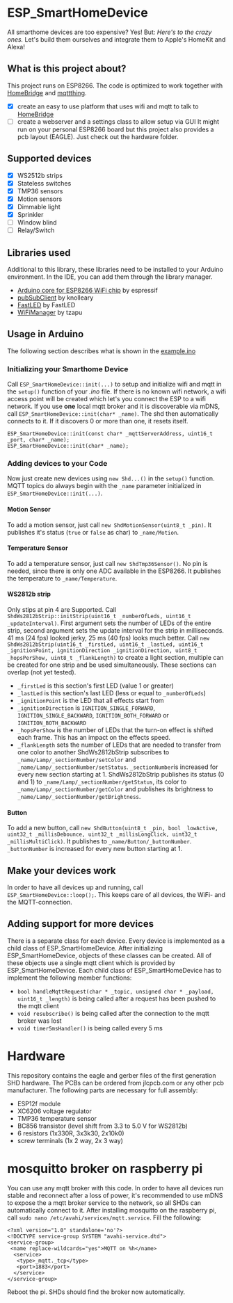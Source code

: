 # ESP_SmartHomeDevice
All smarthome devices are too expensive? Yes! But: *Here's to the crazy ones.* Let's build them ourselves and integrate them to Apple's HomeKit and Alexa!
## What is this project about?
This project runs on ESP8266. The code is optimized to work together with [HomeBridge](https://github.com/nfarina/homebridge) and [mqttthing](https://github.com/arachnetech/homebridge-mqttthing). 
- [x] create an easy to use platform that uses wifi and mqtt to talk to [HomeBridge](https://github.com/nfarina/homebridge)
- [ ] create a webserver and a settings class to allow setup via GUI
It might run on your personal ESP8266 board but this project also provides a pcb layout (EAGLE). Just check out the hardware folder.
## Supported devices
- [x] WS2512b strips
- [x] Stateless switches
- [x] TMP36 sensors
- [x] Motion sensors
- [x] Dimmable light
- [x] Sprinkler
- [ ] Window blind
- [ ] Relay/Switch
## Libraries used
Additional to this library, these libraries need to be installed to your Arduino environment. In the IDE, you can add them through the library manager.
- [Arduino core for ESP8266 WiFi chip](https://github.com/esp8266/Arduino) by espressif
- [pubSubClient](https://github.com/knolleary/pubsubclient) by knolleary
- [FastLED](https://github.com/FastLED/FastLED) by FastLED
- [WiFiManager](https://github.com/tzapu/WiFiManager) by tzapu
## Usage in Arduino
The following section describes what is shown in the [example.ino](https://github.com/nixmeer/ESP_SmartHomeDevice/blob/master/example/example.ino)
### Initializing your Smarthome Device
Call `ESP_SmartHomeDevice::init(...)` to setup and initialize wifi and mqtt in the `setup()` function of your *.ino* file. If there is no known wifi network, a wifi access point will be created which let's you connect the ESP to a wifi network. If you use **one** local mqtt broker and it is discoverable via mDNS, call `ESP_SmartHomeDevice::init(char* _name)`. The shd then automatically connects to it. If it discovers 0 or more than one, it resets itself.
```
ESP_SmartHomeDevice::init(const char* _mqttServerAddress, uint16_t _port, char* _name);
ESP_SmartHomeDevice::init(char* _name);
```
### Adding devices to your Code
Now just create new devices using `new Shd...()` in the `setup()` function. MQTT topics do always begin with the `_name` parameter initialized in `ESP_SmartHomeDevice::init(...)`.
#### Motion Sensor
To add a motion sensor, just call `new ShdMotionSensor(uint8_t _pin)`. It publishes it's status (`true` or `false` as char) to `_name/Motion`.
#### Temperature Sensor
To add a temperature sensor, just call `new ShdTmp36Sensor()`. No pin is needed, since there is only one ADC available in the ESP8266. It publishes the temperature to `_name/Temperature`.
#### WS2812b strip
Only stips at pin 4 are Supported.
Call ` ShdWs2812bStrip::initStrip(uint16_t _numberOfLeds, uint16_t _updateInterval)`. First argument sets the number of LEDs of the entire strip, second argument sets the update interval for the strip in milliseconds. 41 ms (24 fps) looked jerky, 25 ms (40 fps) looks much better.
Call `new ShdWs2812bStrip(uint16_t _firstLed, uint16_t _lastLed, uint16_t _ignitionPoint, ignitionDirection _ignitionDirection, uint8_t _hopsPerShow, uint8_t _flankLength)` to create a light section, multiple can be created for one strip and be used simultaneously. These sections can overlap (not yet tested).
- `_firstLed` is this section's first LED (value 1 or greater)
- `_lastLed` is this section's last LED (less or equal to `_numberOfLeds`)
- `_ignitionPoint` is the LED that all effects start from
- `_ignitionDirection` is `IGNITION_SINGLE_FORWARD`, `IGNITION_SINGLE_BACKWARD`, `IGNITION_BOTH_FORWARD` or `IGNITION_BOTH_BACKWARD`
- `_hopsPerShow` is the number of LEDs that the turn-on effect is shifted each frame. This has an impact on the effects speed.
- `_flankLength` sets the number of LEDs that are needed to transfer from one color to another
ShdWs2812bStrip subscribes to `_name/Lamp/_sectionNumber/setColor` and `_name/Lamp/_sectionNumber/setStatus`. `_sectionNumber`is increased for every new section starting at 1.
ShdWs2812bStrip publishes its status (0 and 1) to `_name/Lamp/_sectionNumber/getStatus`, its color to `_name/Lamp/_sectionNumber/getColor` and publishes its brightness to `_name/Lamp/_sectionNumber/getBrightness`.
#### Button
To add a new button, call `new ShdButton(uint8_t _pin, bool _lowActive, uint32_t _millisDebounce, uint32_t _millisLongClick, uint32_t _millisMultiClick)`. It publishes to `_name/Button/_buttonNumber`. `_buttonNumber` is increased for every new button starting at 1.
## Make your devices work
In order to have all devices up and running, call `ESP_SmartHomeDevice::loop();`. This keeps care of all devices, the WiFi- and the MQTT-connection.
## Adding support for more devices
There is a separate class for each device. Every device is implemented as a child class of ESP_SmartHomeDevice. After initializing ESP_SmartHomeDevice, objects of these classes can be created. All of these objects use a single mqtt client which is provided by ESP_SmartHomeDevice. Each child class of ESP_SmartHomeDevice has to implement the following member functions:
- `bool handleMqttRequest(char * _topic, unsigned char * _payload, uint16_t _length)` is being called after a request has been pushed to the mqtt client
- `void resubscribe()` is being called after the connection to the mqtt broker was lost
- `void timer5msHandler()` is being called every 5 ms
# Hardware
This repository contains the eagle and gerber files of the first generation SHD hardware. The PCBs can be ordered from jlcpcb.com or any other pcb manufacturer. The following parts are necessary for full assembly:
- ESP12f module
- XC6206 voltage regulator
- TMP36 temperature sensor
- BC856 transistor (level shift from 3.3 to 5.0 V for WS2812b)
- 6 resistors (1x330R, 3x3k30, 2x10k0)
- screw terminals (1x 2 way, 2x 3 way)
# mosquitto broker on raspberry pi
You can use any mqtt broker with this code. In order to have all devices run stable and reconnect after a loss of power, it's recommended to use mDNS to expose the a mqtt broker service to the network, so all SHDs can automatically connect to it. After installing mosquitto on the raspberry pi, call `sudo nano /etc/avahi/services/mqtt.service`. Fill the following:
```
<?xml version="1.0" standalone='no'?>
<!DOCTYPE service-group SYSTEM "avahi-service.dtd">
<service-group>
 <name replace-wildcards="yes">MQTT on %h</name>
  <service>
   <type>_mqtt._tcp</type>
   <port>1883</port>
  </service>
</service-group>
```
Reboot the pi. SHDs should find the broker now automatically.
